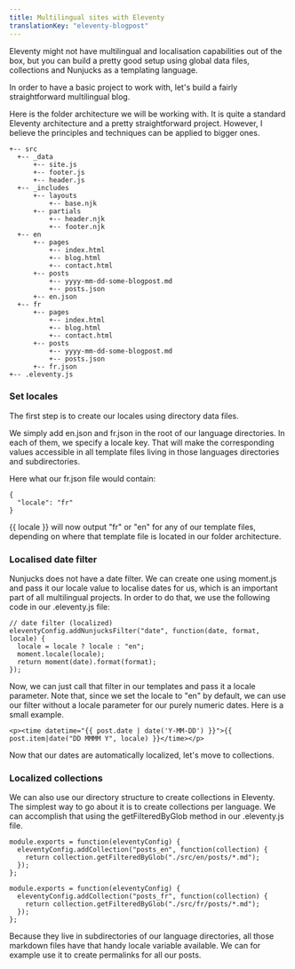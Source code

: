 ```yaml
---
title: Multilingual sites with Eleventy
translationKey: "eleventy-blogpost"
---
```


Eleventy might not have multilingual and localisation capabilities out of the box, but you can build a pretty good setup using global data files, collections and Nunjucks as a templating language.

In order to have a basic project to work with, let's build a fairly straightforward multilingual blog.

Here is the folder architecture we will be working with. It is quite a standard Eleventy architecture and a pretty straightforward project. However, I believe the principles and techniques can be applied to bigger ones.

```
+-- src
  +-- _data
      +-- site.js
      +-- footer.js
      +-- header.js
  +-- _includes
      +-- layouts
          +-- base.njk
      +-- partials
          +-- header.njk
          +-- footer.njk
  +-- en
      +-- pages
          +-- index.html
          +-- blog.html
          +-- contact.html
      +-- posts
          +-- yyyy-mm-dd-some-blogpost.md
          +-- posts.json
      +-- en.json
  +-- fr
      +-- pages
          +-- index.html
          +-- blog.html
          +-- contact.html
      +-- posts
          +-- yyyy-mm-dd-some-blogpost.md
          +-- posts.json
      +-- fr.json
+-- .eleventy.js
```

### Set locales

The first step is to create our locales using directory data files.

We simply add en.json and fr.json in the root of our language directories. In each of them, we specify a locale key. That will make the corresponding values accessible in all template files living in those languages directories and subdirectories.

Here what our fr.json file would contain:

```
{
  "locale": "fr"
}
```

{{ locale }} will now output "fr" or "en" for any of our template files, depending on where that template file is located in our folder architecture.

### Localised date filter

Nunjucks does not have a date filter. We can create one using moment.js and pass it our locale value to localise dates for us, which is an important part of all multilingual projects. In order to do that, we use the following code in our .eleventy.js file:

```
// date filter (localized)
eleventyConfig.addNunjucksFilter("date", function(date, format, locale) {
  locale = locale ? locale : "en";
  moment.locale(locale);
  return moment(date).format(format);
});
```

Now, we can just call that filter in our templates and pass it a locale parameter. Note that, since we set the locale to "en" by default, we can use our filter without a locale parameter for our purely numeric dates. Here is a small example.

```
<p><time datetime="{{ post.date | date('Y-MM-DD') }}">{{ post.item|date("DD MMMM Y", locale) }}</time></p>
```

Now that our dates are automatically localized, let's move to collections.

### Localized collections

We can also use our directory structure to create collections in Eleventy. The simplest way to go about it is to create collections per language. We can accomplish that using the getFilteredByGlob method in our .eleventy.js file.

```
module.exports = function(eleventyConfig) {
  eleventyConfig.addCollection("posts_en", function(collection) {
    return collection.getFilteredByGlob("./src/en/posts/*.md");
  });
};

module.exports = function(eleventyConfig) {
  eleventyConfig.addCollection("posts_fr", function(collection) {
    return collection.getFilteredByGlob("./src/fr/posts/*.md");
  });
};
```

Because they live in subdirectories of our language directories, all those markdown files have that handy locale variable available. We can for example use it to create permalinks for all our posts.